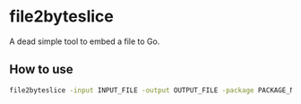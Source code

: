 # file2byteslice

A dead simple tool to embed a file to Go.

## How to use

```sh
file2byteslice -input INPUT_FILE -output OUTPUT_FILE -package PACKAGE_NAME -var VARIABLE_NAME
```
